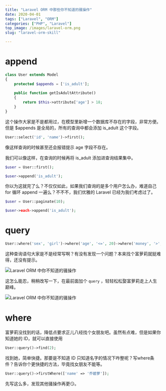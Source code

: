 ```yaml
---
title: "Laravel ORM 中那些你不知道的骚操作"
date: 2020-04-01
tags: ["Laravel", "ORM"]
categories: ["PHP", "Laravel"]
top_image: /images/laravel-orm.png
slug: "laravel-orm-skill"

---
```


# append
```php
class User extends Model
{
    protected $appends = ['is_adult'];
    
    public function getIsAdultAttribute()
    {
        return $this->attribute['age'] > 18;
    }
}
```
这个操作大家是不是都用过，在模型里新增一个数据库不存在的字段，非常方便。但是 $appends 是全局的，所有的查询中都会添加 is_adult 这个字段。
<!-- more -->

```php
User::select('id', 'name')->first();
```

像这样查询的时候甚至还会报错提示 age 字段不存在。

我们可以像这样，在查询的时候再将 is_adult 添加进查询结果集中。
```php
$user = User::first();

$user->append('is_adult');
```

你以为这就完了么？不仅仅如此，如果我们查询的是多个用户怎么办，难道自己 for 循环 append 一遍么？不不不，我们优雅的 Laravel 已经为我们考虑过了。
```php
$user = User::paginate(10);

$user->each->append('is_adult');
```

# query
```php
User::where('sex', 'girl')->where('age', '<=', 20)->where('money', '>', 1000000000000)->get();
```
这种查询语句大家是不是经常写啊？有没有发现一个问题？本来找个富萝莉就挺难得，还没有提示。

![Laravel ORM 中你不知道的骚操作](https://cdn.learnku.com/uploads/images/202004/01/39723/PN7TBaOI3M.png!large)

这怎么能忍，稍稍改写一下，在最前面加个 `query` ，轻轻松松娶富萝莉走上人生巅峰。

![Laravel ORM 中你不知道的骚操作](https://cdn.learnku.com/uploads/images/202004/01/39723/homlqOvgw1.png!large)

# where
富萝莉没找到的话，降低点要求正儿八经找个女朋友吧。虽然有点难，但是如果你知道她的 ID，就可以直接使用
```php
User::query()->find(2);
```
找到她，简单快捷。那要是不知道 ID 只知道名字的情况下咋整呢？写where条件？告诉你个更快捷的方法，毕竟找女朋友不能等。
```php
User::query()->firstWhere(['name' => '乔碧萝']);
```


先写这么多，发现其他骚操作再更:smirk:。
